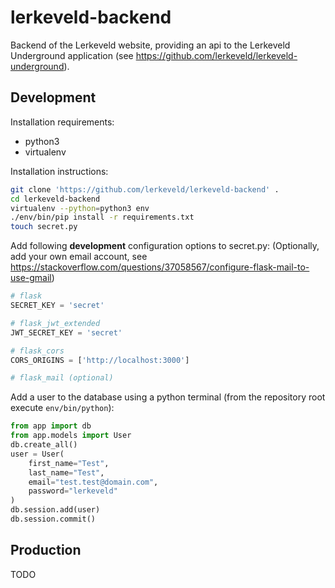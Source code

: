 # lerkeveld-backend
Backend of the Lerkeveld website, providing an api to the Lerkeveld Underground application (see https://github.com/lerkeveld/lerkeveld-underground).

## Development
Installation requirements:
- python3
- virtualenv

Installation instructions:

```bash
git clone 'https://github.com/lerkeveld/lerkeveld-backend' .
cd lerkeveld-backend
virtualenv --python=python3 env
./env/bin/pip install -r requirements.txt
touch secret.py
```

Add following **development** configuration options to secret.py:
(Optionally, add your own email account, see https://stackoverflow.com/questions/37058567/configure-flask-mail-to-use-gmail)

```python
# flask
SECRET_KEY = 'secret'

# flask_jwt_extended
JWT_SECRET_KEY = 'secret'

# flask_cors
CORS_ORIGINS = ['http://localhost:3000']

# flask_mail (optional)
```

Add a user to the database using a python terminal (from the repository root execute `env/bin/python`):
```python
from app import db
from app.models import User
db.create_all()
user = User(
    first_name="Test",
    last_name="Test",
    email="test.test@domain.com",
    password="lerkeveld"
)
db.session.add(user)
db.session.commit()
```

## Production
TODO
